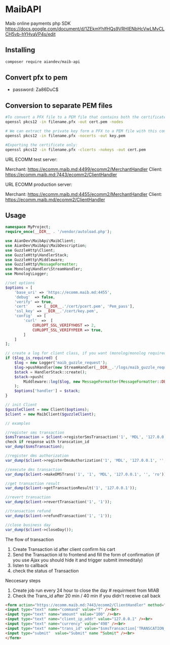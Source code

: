# MaibAPI
Maib online payments php SDK
<https://docs.google.com/document/d/1ZEkmYhlfHQs9VRHIENbHcVwLMvCLCH5vb-hYHvaVP4s/edit>
## Installing

```bash
composer require aiandev/maib-api
```

## Convert  pfx to pem
 - password: Za86DuC$
## Conversion to separate PEM files
```bash
#To convert a PFX file to a PEM file that contains both the certificate and private key, the following command needs to be used:
openssl pkcs12 -in filename.pfx -out cert.pem -nodes

# We can extract the private key form a PFX to a PEM file with this command:
openssl pkcs12 -in filename.pfx -nocerts -out key.pem

#Exporting the certificate only:
openssl pkcs12 -in filename.pfx -clcerts -nokeys -out cert.pem

```

URL ECOMM test server:

Merchant: https://ecomm.maib.md:4499/ecomm2/MerchantHandler
Client:   https://ecomm.maib.md:7443/ecomm2/ClientHandler

URL ECOMM production server:

Merchant: https://ecomm.maib.md:4455/ecomm2/MerchantHandler
Client:   https://ecomm.maib.md/ecomm2/ClientHandler


## Usage

```php
namespace MyProject;
require_once(__DIR__ . '/vendor/autoload.php');

use AianDev\MaibApi\MaibClient;
use AianDev\MaibApi\MaibDescription;
use GuzzleHttp\Client;
use GuzzleHttp\HandlerStack;
use GuzzleHttp\Middleware;
use GuzzleHttp\MessageFormatter;
use Monolog\Handler\StreamHandler;
use Monolog\Logger;

//set options
$options = [
	'base_uri' => 'https://ecomm.maib.md:4455',
	'debug'  => false,
	'verify' => true,
	'cert'    => [__DIR__.'/cert/pcert.pem', 'Pem_pass'],
	'ssl_key' => __DIR__.'/cert/key.pem',
	'config'  => [
		'curl'  =>  [
			CURLOPT_SSL_VERIFYHOST => 2,
			CURLOPT_SSL_VERIFYPEER => true,
		]
	]
];

// create a log for client class, if you want (monolog/monolog required)
if ($log_is_required) {
	$log = new Logger('maib_guzzle_request');
	$log->pushHandler(new StreamHandler(__DIR__.'/logs/maib_guzzle_request.log', Logger::DEBUG));
	$stack = HandlerStack::create();
	$stack->push(
		Middleware::log($log, new MessageFormatter(MessageFormatter::DEBUG))
	);
	$options['handler'] = $stack;
}

// init Client
$guzzleClient = new Client($options);
$client = new MaibClient($guzzleClient);

// examples

//register sms transaction
$smsTransaction = $client->registerSmsTransaction('1', 'MDL', '127.0.0.1', '', 'ro');
check if response with transcation_id
var_dump($smsTransaction);

//register dms authorization
var_dump($client->registerDmsAuthorization('1', 'MDL', '127.0.0.1', '', 'ro'));

//execute dms transaction
var_dump($client->makeDMSTrans('1', '1', 'MDL', '127.0.0.1', '', 'ro'));

//get transaction result
var_dump($client->getTransactionResult('1', '127.0.0.1'));

//revert transaction
var_dump($client->revertTransaction('1', '1'));

//transaction refund
var_dump($client->refundTransaction('1', '1'));

//close business day
var_dump($client->closeDay());

```
The flow of transaction
1. Create Transaction id after client confirm his cart 
2. Send the Transaction id to frontend and fill the form of confirmation (if you use Ajax you should hide it and trigger submit immeditaly)
3. listen to callback 
4. check the status of Transaction 

Neccesary steps 
1. Create job run every 24 hour to close the day # requirment from MIAB
2. Check the Trans_id after 20 min / 40 min if you didn't receive call back 
```html
<form action="https://ecomm.maib.md:7443/ecomm2/ClientHandler" method="post">
<input type="text" name="command" value="T" /><br>
<input type="text" name="amount" value="100" /><br>
<input type="text" name="client_ip_addr" value="127.0.0.1" /><br>
<input type="text" name="currency" value="498" /><br>
<input type="text" name="trans_id" value="$smsTransaction['TRANSCATION_ID']" /><br>
<input type="submit"  value="Submit" name "Submit" /><br>
</form>
```